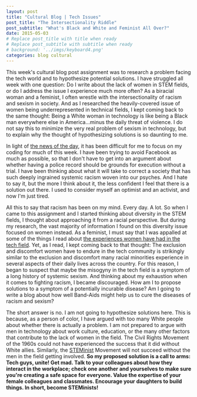 ```yaml
---
layout: post
title: "Cultural Blog | Tech Issues"
post_title: "The Intersectionality Riddle"
post_subtitle: "What's Black and White and Feminist All Over?"
date: 2015-05-03
# Replace post_title with title when ready
# Replace post_subtitle with subtitle when ready
# background: '../imgs/keyboard4.png'
categories: blog cultural
---
```


This week's cultural blog post assignment was to research a problem facing the tech world and to hypothesize potential solutions. I have struggled all week with one question: Do I write about the lack of women in STEM fields, or do I address the issue I experience much more often? As a biracial woman and a feminist, I often wrestle with the intersectionality of racism and sexism in society. And as I researched the heavily-covered issue of women being underrepresented in technical fields, I kept coming back to the same thought: Being a White woman in technology is like being a Black man everywhere else in America...minus the daily threat of violence. I do not say this to minimize the very real problem of sexism in technology, but to explain why the thought of hypothesizing solutions is so daunting to me.

In light of <a target="_blank" href="http://www.theroot.com/articles/culture/2015/05/freddie_gray_s_death_the_media_s_biased_coverage_of_baltimore_failed_to.html">the news of the day</a>, it has been difficult for me to focus on my coding for much of this week. I have been trying to avoid Facebook as much as possible, so that I don't have to get into an argument about whether having a police record should be grounds for execution without a trial. I have been thinking about what it will take to correct a society that has such deeply ingrained systemic racism woven into our psyches. And I hate to say it, but the more I think about it, the less confident I feel that there is a solution out there. I used to consider myself an optimist and an activist, and now I'm just tired.

All this to say that racism has been on my mind. Every day. A lot. So when I came to this assignment and I started thinking about diversity in the STEM fields, I thought about approaching it from a racial perspective. But during my research, the vast majority of information I found on this diversity issue focused on women instead. As a feminist, I must say that I was appalled at some of the things I read about <a target="_blank" href="http://www.nytimes.com/2014/04/06/technology/technologys-man-problem.html?_r=0">the experiences women have had in the tech field</a>. Yet, as I read, I kept coming back to that thought: The exclusion and discomfort women have to endure in the tech community is strikingly similar to the exclusion and discomfort many racial minorities experience in several aspects of their daily lives across the country. For this reason, I began to suspect that maybe the misogyny in the tech field is a symptom of a long history of systemic sexism. And thinking about my exhaustion when it comes to fighting racism, I became discouraged. How am I to propose solutions to a symptom of a potentially incurable disease? Am I going to write a blog about how well Band-Aids might help us to cure the diseases of racism and sexism?

The short answer is no. I am not going to hypothesize solutions here. This is because, as a person of color, I have argued with too many White people about whether there is actually a problem. I am not prepared to argue with men in technology about work culture, education, or the many other factors that contribute to the lack of women in the field. The Civil Rights Movement of the 1960s could not have experienced the success that it did without White allies. Similarly, the <a target="_blank" href="http://steminist.com/">STEMinist</a> Movement will not succeed without the men in the field getting involved. <b>So my proposed solution is a call to arms: Tech guys, unite! Get mad. Talk to your colleagues about how they interact in the workplace; check one another and yourselves to make sure you're creating a safe space for everyone. Value the expertise of your female colleagues and classmates. Encourage your daughters to build things. In short, become STEMinists!</b>
